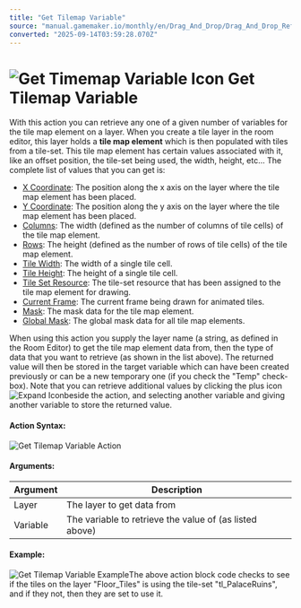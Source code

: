 ```yaml
---
title: "Get Tilemap Variable"
source: "manual.gamemaker.io/monthly/en/Drag_And_Drop/Drag_And_Drop_Reference/Tiles/Get_Tilemap_Variable.htm"
converted: "2025-09-14T03:59:28.070Z"
---
```


# ![Get Timemap Variable Icon](../../../assets/Images/Scripting_Reference/Drag_And_Drop/Reference/Tiles/i_Tiles_Get_Tilemap_Variable.png) Get Tilemap Variable

With this action you can retrieve any one of a given number of variables for the tile map element on a layer. When you create a tile layer in the room editor, this layer holds a **tile map element** which is then populated with tiles from a tile-set. This tile map element has certain values associated with it, like an offset position, the tile-set being used, the width, height, etc... The complete list of values that you can get is:

-   [X Coordinate](../../../GameMaker_Language/GML_Reference/Asset_Management/Rooms/Tile_Map_Layers/tilemap_get_x.md): The position along the x axis on the layer where the tile map element has been placed.
-   [Y Coordinate](../../../GameMaker_Language/GML_Reference/Asset_Management/Rooms/Tile_Map_Layers/tilemap_y.md): The position along the y axis on the layer where the tile map element has been placed.
-   [Columns](../../../GameMaker_Language/GML_Reference/Asset_Management/Rooms/Tile_Map_Layers/tilemap_get_width.md): The width (defined as the number of columns of tile cells) of the tile map element.
-   [Rows](../../../GameMaker_Language/GML_Reference/Asset_Management/Rooms/Tile_Map_Layers/tilemap_get_height.md): The height (defined as the number of rows of tile cells) of the tile map element.
-   [Tile Width](../../../GameMaker_Language/GML_Reference/Asset_Management/Rooms/Tile_Map_Layers/tilemap_get_tile_width.md): The width of a single tile cell.
-   [Tile Height](../../../GameMaker_Language/GML_Reference/Asset_Management/Rooms/Tile_Map_Layers/tilemap_get_tile_height.md): The height of a single tile cell.
-   [Tile Set Resource](../../../GameMaker_Language/GML_Reference/Asset_Management/Rooms/Tile_Map_Layers/tilemap_tileset.md): The tile-set resource that has been assigned to the tile map element for drawing.
-   [Current Frame](../../../GameMaker_Language/GML_Reference/Asset_Management/Rooms/Tile_Map_Layers/tilemap_get_frame.md): The current frame being drawn for animated tiles.
-   [Mask](../../../GameMaker_Language/GML_Reference/Asset_Management/Rooms/Tile_Map_Layers/tilemap_get_mask.md): The mask data for the tile map element.
-   [Global Mask](../../../GameMaker_Language/GML_Reference/Asset_Management/Rooms/Tile_Map_Layers/tilemap_get_global_mask.md): The global mask data for all tile map elements.

When using this action you supply the layer name (a string, as defined in the Room Editor) to get the tile map element data from, then the type of data that you want to retrieve (as shown in the list above). The returned value will then be stored in the target variable which can have been created previously or can be a new temporary one (if you check the "Temp" check-box). Note that you can retrieve additional values by clicking the plus icon  ![Expand Icon](../../../assets/Images/Scripting_Reference/Drag_And_Drop/Reference/Icon_Expand_Arguments.png)beside the action, and selecting another variable and giving another variable to store the returned value.

#### Action Syntax:

![Get Tilemap Variable Action](../../../assets/Images/Scripting_Reference/Drag_And_Drop/Reference/Tiles/a_Tiles_Get_Tilemap_Variable.png)

#### Arguments:

| Argument | Description |
| --- | --- |
| Layer | The layer to get data from |
| Variable | The variable to retrieve the value of (as listed above) |

#### Example:

![Get Tilemap Variable Example](../../../assets/Images/Scripting_Reference/Drag_And_Drop/Reference/Tiles/e_Tiles_Set_Tile_Set.png)The above action block code checks to see if the tiles on the layer "Floor\_Tiles" is using the tile-set "tl\_PalaceRuins", and if they not, then they are set to use it.